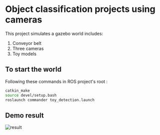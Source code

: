 # Object classification projects using cameras

This project simulates a gazebo world includes:

1. Conveyor belt
2. Three cameras
3. Toy models

## To start the world

Following these commands in ROS project's root :

```bash
catkin_make
source devel/setup.bash
roslaunch commander toy_detection.launch
```

## Demo result

![result](https://github.com/ptquang2000/Classifying-objects-on-conveyor-belt-using-camera/main/demo/demo.png)
